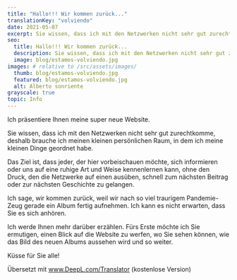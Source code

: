 ```yaml
---
title: "Hallo!!! Wir kommen zurück..."
translationKey: "volviendo"
date: 2021-05-07
excerpt: Sie wissen, dass ich mit den Netzwerken nicht sehr gut zurechtkomme, deshalb brauche ich meinen kleinen persönlichen Raum, in dem ich meine kleinen Dinge geordnet habe.
seo:
  title: Hallo!!! Wir kommen zurück...
  description: Sie wissen, dass ich mit den Netzwerken nicht sehr gut zurechtkomme, deshalb brauche ich meinen kleinen persönlichen Raum, in dem ich meine kleinen Dinge geordnet habe.
  image: blog/estamos-volviendo.jpg
images: # relative to /src/assets/images/
  thumb: blog/estamos-volviendo.jpg
  featured: blog/estamos-volviendo.jpg
  alt: Alberto sonriente
grayscale: true
topic: Info
---
```


Ich präsentiere Ihnen meine super neue Website.

Sie wissen, dass ich mit den Netzwerken nicht sehr gut zurechtkomme, deshalb brauche ich meinen kleinen persönlichen Raum, in dem ich meine kleinen Dinge geordnet habe.

Das Ziel ist, dass jeder, der hier vorbeischauen möchte, sich informieren oder uns auf eine ruhige Art und Weise kennenlernen kann, ohne den Druck, den die Netzwerke auf einen ausüben, schnell zum nächsten Beitrag oder zur nächsten Geschichte zu gelangen.

Ich sage, wir kommen zurück, weil wir nach so viel traurigem Pandemie-Zeug gerade ein Album fertig aufnehmen. Ich kann es nicht erwarten, dass Sie es sich anhören.

Ich werde Ihnen mehr darüber erzählen. Fürs Erste möchte ich Sie ermutigen, einen Blick auf die Website zu werfen, wo Sie sehen können, wie das Bild des neuen Albums aussehen wird und so weiter.

Küsse für Sie alle!

Übersetzt mit www.DeepL.com/Translator (kostenlose Version)
